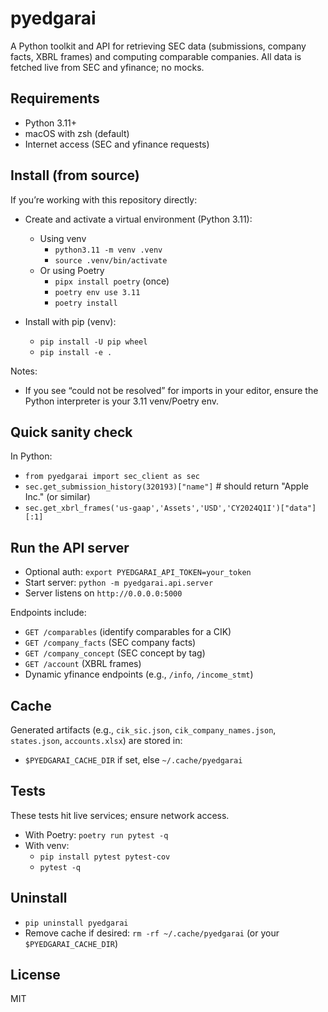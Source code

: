 # pyedgarai

A Python toolkit and API for retrieving SEC data (submissions, company facts, XBRL frames) and computing comparable companies. All data is fetched live from SEC and yfinance; no mocks.

## Requirements
- Python 3.11+
- macOS with zsh (default)
- Internet access (SEC and yfinance requests)

## Install (from source)
If you’re working with this repository directly:

- Create and activate a virtual environment (Python 3.11):
  - Using venv
    - `python3.11 -m venv .venv`
    - `source .venv/bin/activate`
  - Or using Poetry
    - `pipx install poetry` (once)
    - `poetry env use 3.11`
    - `poetry install`

- Install with pip (venv):
  - `pip install -U pip wheel`
  - `pip install -e .`

Notes:
- If you see “could not be resolved” for imports in your editor, ensure the Python interpreter is your 3.11 venv/Poetry env.

## Quick sanity check
In Python:
- `from pyedgarai import sec_client as sec`
- `sec.get_submission_history(320193)["name"]`  # should return "Apple Inc." (or similar)
- `sec.get_xbrl_frames('us-gaap','Assets','USD','CY2024Q1I')["data"][:1]`

## Run the API server
- Optional auth: `export PYEDGARAI_API_TOKEN=your_token`
- Start server: `python -m pyedgarai.api.server`
- Server listens on `http://0.0.0.0:5000`

Endpoints include:
- `GET /comparables` (identify comparables for a CIK)
- `GET /company_facts` (SEC company facts)
- `GET /company_concept` (SEC concept by tag)
- `GET /account` (XBRL frames)
- Dynamic yfinance endpoints (e.g., `/info`, `/income_stmt`)

## Cache
Generated artifacts (e.g., `cik_sic.json`, `cik_company_names.json`, `states.json`, `accounts.xlsx`) are stored in:
- `$PYEDGARAI_CACHE_DIR` if set, else `~/.cache/pyedgarai`

## Tests
These tests hit live services; ensure network access.
- With Poetry: `poetry run pytest -q`
- With venv:
  - `pip install pytest pytest-cov`
  - `pytest -q`

## Uninstall
- `pip uninstall pyedgarai`
- Remove cache if desired: `rm -rf ~/.cache/pyedgarai` (or your `$PYEDGARAI_CACHE_DIR`)

## License
MIT
